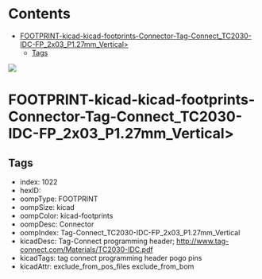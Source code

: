 



Contents
========

* [FOOTPRINT-kicad-kicad-footprints-Connector-Tag-Connect_TC2030-IDC-FP_2x03_P1.27mm_Vertical>](#footprint-kicad-kicad-footprints-connector-tag-connect_tc2030-idc-fp_2x03_p127mm_vertical)
	* [Tags](#tags)
  
![][im]
# FOOTPRINT-kicad-kicad-footprints-Connector-Tag-Connect_TC2030-IDC-FP_2x03_P1.27mm_Vertical>

## Tags

- index: 1022
- hexID: 
- oompType: FOOTPRINT
- oompSize: kicad
- oompColor: kicad-footprints
- oompDesc: Connector
- oompIndex: Tag-Connect_TC2030-IDC-FP_2x03_P1.27mm_Vertical
- kicadDesc: Tag-Connect programming header; http://www.tag-connect.com/Materials/TC2030-IDC.pdf
- kicadTags: tag connect programming header pogo pins
- kicadAttr: exclude_from_pos_files exclude_from_bom



[im]: image.png
